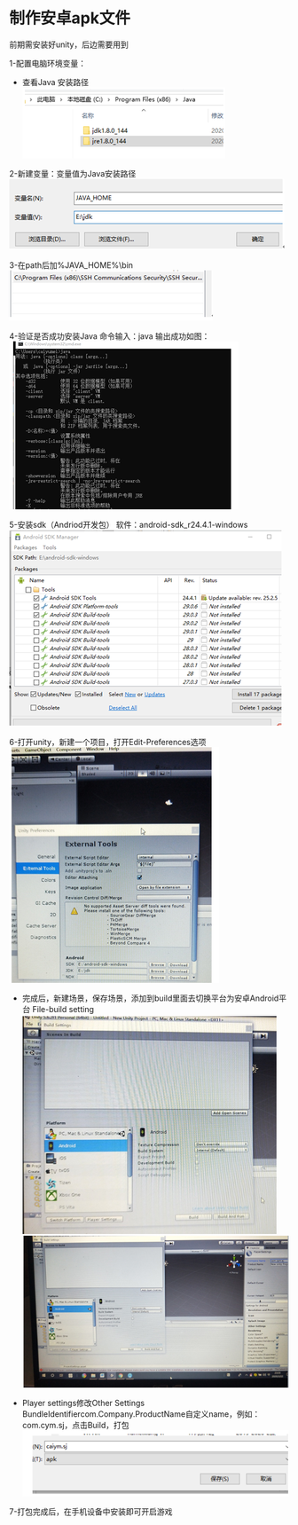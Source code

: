 # 制作安卓apk文件
前期需安装好unity，后边需要用到

1-配置电脑环境变量：
* 查看Java 安装路径
![1](https://github.com/ccyymm/vr-apk/blob/master/1.png)

2-新建变量：变量值为Java安装路径
![2](https://github.com/ccyymm/vr-apk/blob/master/2.png)

3-在path后加%JAVA_HOME%\bin<br>
![3](https://github.com/ccyymm/vr-apk/blob/master/3.png)

4-验证是否成功安装Java
命令输入：java
输出成功如图：
![4](https://github.com/ccyymm/vr-apk/blob/master/4.png)

5-安装sdk（Andriod开发包）
软件：android-sdk_r24.4.1-windows
![5](https://github.com/ccyymm/vr-apk/blob/master/5.png)

6-打开unity，新建一个项目，打开Edit-Preferences选项
![6](https://github.com/ccyymm/vr-apk/blob/master/6.png)

* 完成后，新建场景，保存场景，添加到build里面去切换平台为安卓Android平台
File-build setting 
![7](https://github.com/ccyymm/vr-apk/blob/master/7.png)
![8](https://github.com/ccyymm/vr-apk/blob/master/8.png)

* Player settings修改Other Settings 
BundleIdentifiercom.Company.ProductName自定义name，例如：com.cym.sj，点击Build，打包
![10](https://github.com/ccyymm/vr-apk/blob/master/9.png)

7-打包完成后，在手机设备中安装即可开启游戏
